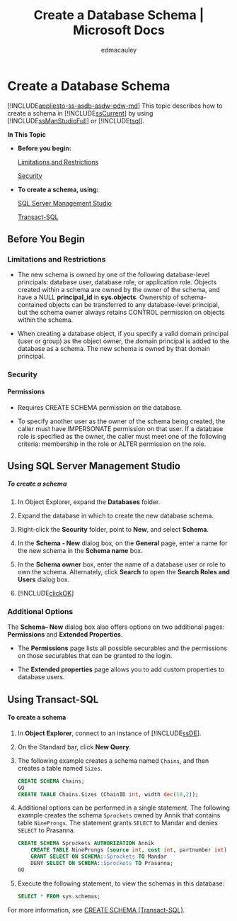 ﻿---
title: "Create a Database Schema | Microsoft Docs"
ms.custom: ""
ms.date: "07/05/2017"
ms.prod: "sql-non-specified"
ms.prod_service: "database-engine, sql-database, sql-data-warehouse, pdw"
ms.service: ""
ms.component: "security"
ms.reviewer: ""
ms.suite: "sql"
ms.technology: 
  - "database-engine"
ms.tgt_pltfrm: ""
ms.topic: "article"
f1_keywords: 
  - "sql13.swb.schemas.general.f1"
helpviewer_keywords: 
  - "creating schemas with Management Studio"
  - "CREATE SCHEMA [Management Studio]"
  - "database schemas"
  - "schemas [SQL Server], creating"
ms.assetid: ed2a5522-f4d2-4111-95a4-d3e1e5081739
caps.latest.revision: 11
author: "edmacauley"
ms.author: "edmaca"
manager: "craigg"
ms.workload: "Active"
monikerRange: ">= aps-pdw-2016 || = azuresqldb-current || = azure-sqldw-latest || >= sql-server-2016 || = sqlallproducts-allversions"
---
# Create a Database Schema
[!INCLUDE[appliesto-ss-asdb-asdw-pdw-md](../../../includes/appliesto-ss-asdb-asdw-pdw-md.md)]
  This topic describes how to create a schema in [!INCLUDE[ssCurrent](../../../includes/sscurrent-md.md)] by using [!INCLUDE[ssManStudioFull](../../../includes/ssmanstudiofull-md.md)] or [!INCLUDE[tsql](../../../includes/tsql-md.md)].  
  
 **In This Topic**  
  
-   **Before you begin:**  
  
     [Limitations and Restrictions](#Restrictions)  
  
     [Security](#Security)  
  
-   **To create a schema, using:**  
  
     [SQL Server Management Studio](#SSMSProcedure)  
  
     [Transact-SQL](#TsqlProcedure)  
  
##  <a name="BeforeYouBegin"></a> Before You Begin  
  
###  <a name="Restrictions"></a> Limitations and Restrictions  
  
-   The new schema is owned by one of the following database-level principals: database user, database role, or application role. Objects created within a schema are owned by the owner of the schema, and have a NULL **principal_id** in **sys.objects**. Ownership of schema-contained objects can be transferred to any database-level principal, but the schema owner always retains CONTROL permission on objects within the schema.  
  
-   When creating a database object, if you specify a valid domain principal (user or group) as the object owner, the domain principal is added to the database as a schema. The new schema is owned by that domain principal.  
  
###  <a name="Security"></a> Security  
  
####  <a name="Permissions"></a> Permissions  
  
-   Requires CREATE SCHEMA permission on the database.  
  
-   To specify another user as the owner of the schema being created, the caller must have IMPERSONATE permission on that user. If a database role is specified as the owner, the caller must meet one of the following criteria: membership in the role or ALTER permission on the role.  
  
##  <a name="SSMSProcedure"></a> Using SQL Server Management Studio  
  
##### To create a schema  
  
1.  In Object Explorer, expand the **Databases** folder.  
  
2.  Expand the database in which to create the new database schema.  
  
3.  Right-click the **Security** folder, point to **New**, and select **Schema**.  
  
4.  In the **Schema - New** dialog box, on the **General** page, enter a name for the new schema in the **Schema name** box.  
  
5.  In the **Schema owner** box, enter the name of a database user or role to own the schema. Alternately, click **Search** to open the **Search Roles and Users** dialog box.  
  
6.  [!INCLUDE[clickOK](../../../includes/clickok-md.md)]  
  
### Additional Options  
 The **Schema– New** dialog box also offers options on two additional pages: **Permissions** and **Extended Properties**.  
  
-   The **Permissions** page lists all possible securables and the permissions on those securables that can be granted to the login.  
  
-   The **Extended properties** page allows you to add custom properties to database users.  
  
##  <a name="TsqlProcedure"></a> Using Transact-SQL  
  
#### To create a schema  
  
1.  In **Object Explorer**, connect to an instance of [!INCLUDE[ssDE](../../../includes/ssde-md.md)].  
  
2.  On the Standard bar, click **New Query**.  
  
3.  The following example creates a schema named `Chains`, and then creates a table named `Sizes`.  
    ```sql  
    CREATE SCHEMA Chains;
    GO
    CREATE TABLE Chains.Sizes (ChainID int, width dec(10,2));
    ```

4.  Additional options can be performed in a single statement. The following example creates the schema `Sprockets` owned by Annik that contains table `NineProngs`. The statement grants `SELECT` to Mandar and denies `SELECT` to Prasanna.  

    ```sql  
    CREATE SCHEMA Sprockets AUTHORIZATION Annik  
        CREATE TABLE NineProngs (source int, cost int, partnumber int)  
        GRANT SELECT ON SCHEMA::Sprockets TO Mandar  
        DENY SELECT ON SCHEMA::Sprockets TO Prasanna;  
    GO  
    ```  
5. Execute the following statement, to view the schemas in this database:

   ```sql
   SELECT * FROM sys.schemas;
   ```

 For more information, see [CREATE SCHEMA &#40;Transact-SQL&#41;](../../../t-sql/statements/create-schema-transact-sql.md).  
  
  
